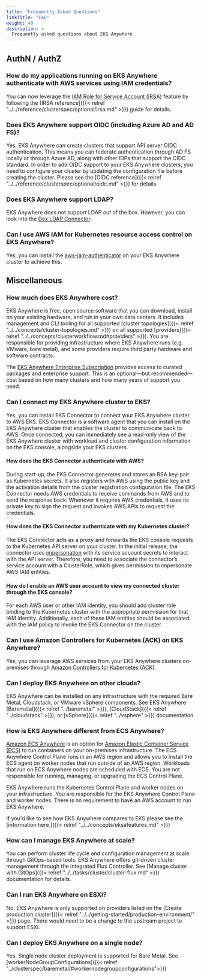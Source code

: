 ```yaml
---
title: "Frequently Asked Questions"
linkTitle: "FAQ"
weight: 40
description: >
  Frequently asked questions about EKS Anywhere
---
```


## AuthN / AuthZ

### How do my applications running on EKS Anywhere authenticate with AWS services using IAM credentials?

You can now leverage the [IAM Role for Service Account (IRSA)](https://aws.amazon.com/blogs/opensource/introducing-fine-grained-iam-roles-service-accounts/) feature 
by following the [IRSA reference]({{< relref "../../reference/clusterspec/optional/irsa.md" >}}) guide for details.


### Does EKS Anywhere support OIDC (including Azure AD and AD FS)?

Yes, EKS Anywhere can create clusters that support API server OIDC authentication.
This means you can federate authentication through AD FS locally or through Azure AD, along with other IDPs that support the OIDC standard.
In order to add OIDC support to your EKS Anywhere clusters, you need to configure your cluster by updating the configuration file before creating the cluster.
Please see the [OIDC reference]({{< relref "../../reference/clusterspec/optional/oidc.md" >}}) for details.

### Does EKS Anywhere support LDAP?
EKS Anywhere does not support LDAP out of the box.
However, you can look into the [Dex LDAP Connector](https://dexidp.io/docs/connectors/ldap/).

### Can I use AWS IAM for Kubernetes resource access control on EKS Anywhere?
Yes, you can install the [aws-iam-authenticator](https://github.com/kubernetes-sigs/aws-iam-authenticator) on your EKS Anywhere cluster to achieve this.

## Miscellaneous

### How much does EKS Anywhere cost?

EKS Anywhere is free, open source software that you can download, install on your existing hardware, and run in your own data centers.
It includes management and CLI tooling for all supported [cluster topologies]({{< relref "../../concepts/cluster-topologies.md" >}}) on all supported [providers]({{< relref "../../concepts/clusterworkflow.md#providers" >}}).
You are responsible for providing infrastructure where EKS Anywhere runs (e.g. VMware, bare metal), and some providers require third party hardware and software contracts.

The [EKS Anywhere Enterprise Subscription](https://aws.amazon.com/eks/eks-anywhere/pricing/) provides access to curated packages and enterprise support.
This is an optional—but recommended—cost based on how many clusters and how many years of support you need.

### Can I connect my EKS Anywhere cluster to EKS?

Yes, you can install EKS Connector to connect your EKS Anywhere cluster to AWS EKS.
EKS Connector is a software agent that you can install on the EKS Anywhere cluster that enables the cluster to communicate back to AWS.
Once connected, you can immediately see a read-only view of the EKS Anywhere cluster with workload and cluster configuration information on the EKS console, alongside your EKS clusters.

#### How does the EKS Connector authenticate with AWS?

During start-up, the EKS Connector generates and stores an RSA key-pair as Kubernetes secrets.
It also registers with AWS using the public key and the activation details from the cluster registration configuration file.
The EKS Connector needs AWS credentials to receive commands from AWS and to send the response back.
Whenever it requires AWS credentials, it uses its private key to sign the request and invokes AWS APIs to request the credentials.

#### How does the EKS Connector authenticate with my Kubernetes cluster?

The EKS Connector acts as a proxy and forwards the EKS console requests to the Kubernetes API server on your cluster.
In the initial release, the connector uses [impersonation](https://kubernetes.io/docs/reference/access-authn-authz/authentication/#user-impersonation) with its service account secrets to interact with the API server.
Therefore, you need to associate the connector’s service account with a ClusterRole,
which gives permission to impersonate AWS IAM entities.

#### How do I enable an AWS user account to view my connected cluster through the EKS console?

For each AWS user or other IAM identity, you should add cluster role binding to the Kubernetes cluster with the appropriate permission for that IAM identity.
Additionally, each of these IAM entities should be associated with the IAM policy
to invoke the EKS Connector on the cluster.

### Can I use Amazon Controllers for Kubernetes (ACK) on EKS Anywhere?

Yes, you can leverage AWS services from your EKS Anywhere clusters on-premises through [Amazon Controllers for Kubernetes (ACK)](https://aws.amazon.com/blogs/containers/aws-controllers-for-kubernetes-ack/).


### Can I deploy EKS Anywhere on other clouds?

EKS Anywhere can be installed on any infrastructure with the required Bare Metal, Cloudstack, or VMware vSphere components.
See EKS Anywhere [Baremetal]({{< relref "../baremetal" >}}), [CloudStack]({{< relref "../cloudstack" >}}), or [vSphere]({{< relref "../vsphere" >}}) documentation.

### How is EKS Anywhere different from ECS Anywhere?

[Amazon ECS Anywhere](https://aws.amazon.com/ecs/anywhere/) is an option for [Amazon Elastic Container Service (ECS)](https://aws.amazon.com/ecs/) to run containers on your on-premises infrastructure.
The ECS Anywhere Control Plane runs in an AWS region and allows you to install the ECS agent on worker nodes that run outside of an AWS region.
Workloads that run on ECS Anywhere nodes are scheduled with ECS.
You are not responsible for running, managing, or upgrading the ECS Control Plane.

EKS Anywhere runs the Kubernetes Control Plane and worker nodes on your infrastructure.
You are responsible for the EKS Anywhere Control Plane and worker nodes.
There is no requirement to have an AWS account to run EKS Anywhere.

If you'd like to see how EKS Anywhere compares to EKS please see the [information here.]({{< relref "../../concepts/eksafeatures.md" >}})

### How can I manage EKS Anywhere at scale?

You can perform cluster life cycle and configuration management at scale through GitOps-based tools.
EKS Anywhere offers git-driven cluster management through the integrated Flux Controller.
See [Manage cluster with GitOps]({{< relref "../../tasks/cluster/cluster-flux.md" >}}) documentation for details.

### Can I run EKS Anywhere on ESXi?

No. EKS Anywhere is only supported on providers listed on the [Create production cluster]({{< relref "../../getting-started/production-environment/" >}}) page.
There would need to be a change to the upstream project to support ESXi.

### Can I deploy EKS Anywhere on a single node?

Yes. Single node cluster deployment is supported for Bare Metal. See [workerNodeGroupConfigurations]({{< relref "../clusterspec/baremetal/#workernodegroupconfigurations">}})